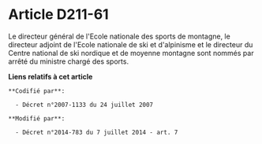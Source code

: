 # Article D211-61

Le directeur général de l'Ecole nationale des sports de montagne, le directeur adjoint de l'Ecole nationale de ski et
d'alpinisme et le directeur du Centre national de ski nordique et de moyenne montagne sont nommés par arrêté du ministre
chargé des sports.

**Liens relatifs à cet article**

	**Codifié par**:

	  - Décret n°2007-1133 du 24 juillet 2007

	**Modifié par**:

	  - Décret n°2014-783 du 7 juillet 2014 - art. 7
